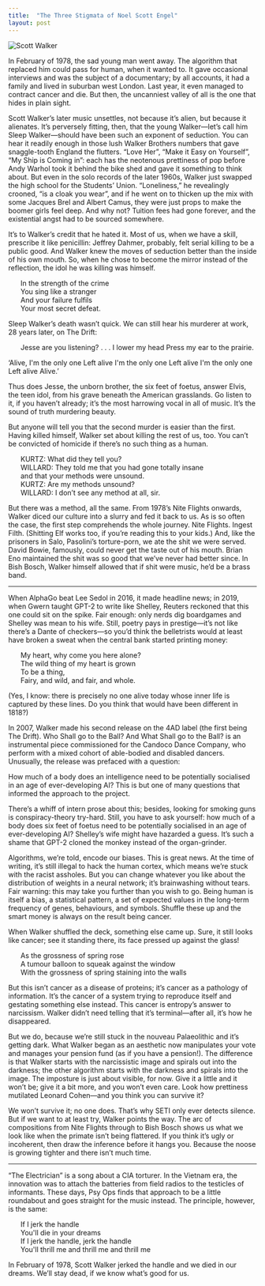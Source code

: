 ```yaml
---
title:  "The Three Stigmata of Noel Scott Engel"
layout: post
---
```


![Scott Walker](https://www.thewire.co.uk/img/scale/940/736/2019/03/25/WALKER_Scott.jpg)

In February of 1978, the sad young man went away. The algorithm that replaced him could pass for human, when it wanted to. It gave occasional interviews and was the subject of a documentary; by all accounts, it had a family and lived in suburban west London. Last year, it even managed to contract cancer and die. But then, the uncanniest valley of all is the one that hides in plain sight.

Scott Walker’s later music unsettles, not because it’s alien, but because it alienates. It’s perversely fitting, then, that the young Walker—let’s call him Sleep Walker—should have been such an exponent of seduction. You can hear it readily enough in those lush Walker Brothers numbers that gave snaggle-tooth England the flutters. “Love Her”, “Make it Easy on Yourself”, “My Ship is Coming in”: each has the neotenous prettiness of pop before Andy Warhol took it behind the bike shed and gave it something to think about. But even in the solo records of the later 1960s, Walker just swapped the high school for the Students’ Union. “Loneliness,” he revealingly crooned, “is a cloak you wear”, and if he went on to thicken up the mix with some Jacques Brel and Albert Camus, they were just props to make the boomer girls feel deep. And why not? Tuition fees had gone forever, and the existential angst had to be sourced somewhere.

It’s to Walker’s credit that he hated it. Most of us, when we have a skill, prescribe it like penicillin: Jeffrey Dahmer, probably, felt serial killing to be a public good. And Walker knew the moves of seduction better than the inside of his own mouth. So, when he chose to become the mirror instead of the reflection, the idol he was killing was himself. 

<p style="margin-left: 25px;">
In the strength of the crime<br>
You sing like a stranger<br>
And your failure fulfils<br>
Your most secret defeat.<br>
</p>

Sleep Walker’s death wasn’t quick. We can still hear his murderer at work, 28 years later, on The Drift: 
<p style="margin-left: 25px;">
Jesse are you listening?
. . .
I lower my head
Press my ear to the prairie.

‘Alive, I'm the only one
Left alive
I'm the only one
Left alive
I'm the only one
Left alive
Alive.’
</p>

Thus does Jesse, the unborn brother, the six feet of foetus, answer Elvis, the teen idol, from his grave beneath the American grasslands. Go listen to it, if you haven’t already; it’s the most harrowing vocal in all of music. It’s the sound of truth murdering beauty.

But anyone will tell you that the second murder is easier than the first. Having killed himself, Walker set about killing the rest of us, too. You can’t be convicted of homicide if there’s no such thing as a human. 

<p style="margin-left: 25px;">
KURTZ: What did they tell you?<br>
WILLARD: They told me that you had gone totally insane<br>
and that your methods were unsound.<br>
KURTZ: 	Are my methods unsound?<br>
WILLARD: I don’t see any method at all, sir.<br>
</p>

But there was a method, all the same. From 1978’s Nite Flights onwards, Walker diced our culture into a slurry and fed it back to us.  As is so often the case, the first step comprehends the whole journey. Nite Flights. Ingest Filth. (Shitting Elf works too, if you’re reading this to your kids.) And, like the prisoners in Salo, Pasolini’s torture-porn, we ate the shit we were served. David Bowie, famously, could never get the taste out of his mouth. Brian Eno maintained the shit was so good that we’ve never had better since. In Bish Bosch, Walker himself allowed that if shit were music, he’d be a brass band. 

* * *

When AlphaGo beat Lee Sedol in 2016, it made headline news; in 2019, when Gwern taught GPT-2 to write like Shelley, Reuters reckoned that this one could sit on the spike. Fair enough: only nerds dig boardgames and Shelley was mean to his wife. Still, poetry pays in prestige—it’s not like there’s a Dante of checkers—so you’d think the belletrists would at least have broken a sweat when the central bank started printing money:

<p style="margin-left: 25px;">
My heart, why come you here alone?<br>
The wild thing of my heart is grown<br>
To be a thing,<br>
Fairy, and wild, and fair, and whole.<br>
</p>

(Yes, I know: there is precisely no one alive today whose inner life is captured by these lines. Do you think that would have been different in 1818?)

In 2007, Walker made his second release on the 4AD label (the first being The Drift). Who Shall go to the Ball? And What Shall go to the Ball? is an instrumental piece commissioned for the Candoco Dance Company, who perform with a mixed cohort of able-bodied and disabled dancers. Unusually, the release was prefaced with a question:

How much of a body does an intelligence need to be potentially socialised in an age of ever-developing AI? This is but one of many questions that informed the approach to the project.

There’s a whiff of intern prose about this; besides, looking for smoking guns is conspiracy-theory try-hard. Still, you have to ask yourself: how much of a body does six feet of foetus need to be potentially socialised in an age of ever-developing AI? Shelley’s wife might have hazarded a guess. It’s such a shame that GPT-2 cloned the monkey instead of the organ-grinder. 

Algorithms, we’re told, encode our biases. This is great news. At the time of writing, it’s still illegal to hack the human cortex, which means we’re stuck with the racist assholes. But you can change whatever you like about the distribution of weights in a neural network; it’s brainwashing without tears. Fair warning: this may take you further than you wish to go. Being human is itself a bias, a statistical pattern, a set of expected values in the long-term frequency of genes, behaviours, and symbols. Shuffle these up and the smart money is always on the result being cancer. 

When Walker shuffled the deck, something else came up. Sure, it still looks like cancer; see it standing there, its face pressed up against the glass!

<p style="margin-left: 25px;">
As the grossness of spring rose<br>
A tumour balloon to squeak against the window<br>
With the grossness of spring staining into the walls<br>
</p>

But this isn’t cancer as a disease of proteins; it’s cancer as a pathology of information. It’s the cancer of a system trying to reproduce itself and gestating something else instead. This cancer is entropy’s answer to narcissism. Walker didn’t need telling that it’s terminal—after all, it’s how he disappeared. 

But we do, because we’re still stuck in the nouveau Palaeolithic and it’s getting dark. What Walker began as an aesthetic now manipulates your vote and manages your pension fund (as if you have a pension!). The difference is that Walker starts with the narcissistic image and spirals out into the darkness; the other algorithm starts with the darkness and spirals into the image. The imposture is just about visible, for now. Give it a little and it won’t be; give it a bit more, and you won’t even care. Look how prettiness mutilated Leonard Cohen—and you think you can survive it?

We won’t survive it; no one does. That’s why SETI only ever detects silence. But if we want to at least try, Walker points the way. The arc of compositions from Nite Flights through to Bish Bosch shows us what we look like when the primate isn’t being flattered. If you think it’s ugly or incoherent, then draw the inference before it hangs you. Because the noose is growing tighter and there isn’t much time.  

*  *  *

“The Electrician” is a song about a CIA torturer. In the Vietnam era, the innovation was to attach the batteries from field radios to the testicles of informants. These days, Psy Ops finds that approach to be a little roundabout and goes straight for the music instead. The principle, however, is the same:

<p style="margin-left: 25px;">
If I jerk the handle<br>
You'll die in your dreams<br>
If I jerk the handle, jerk the handle<br>
You'll thrill me and thrill me and thrill me<br>
</p>

In February of 1978, Scott Walker jerked the handle and we died in our dreams. We’ll stay dead, if we know what’s good for us.  


